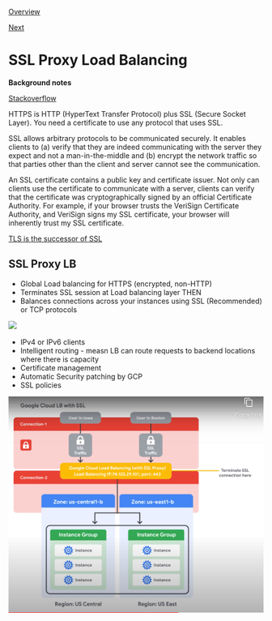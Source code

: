 [Overview](https://github.com/paulowe/gcp/blob/main/3.scaling%20and%20automation/cloud-load-balancing.md)

[Next](https://github.com/paulowe/gcp/blob/main/3.scaling%20and%20automation/tcp-proxy-lb.md)
# SSL Proxy Load Balancing

**Background notes**

[Stackoverflow](https://stackoverflow.com/questions/856209/difference-between-https-protocol-and-ssl-certificate)

HTTPS is HTTP (HyperText Transfer Protocol) plus SSL (Secure Socket Layer). You need a certificate to use any protocol that uses SSL.

SSL allows arbitrary protocols to be communicated securely. It enables clients to (a) verify that they are indeed communicating with the server they expect and not a man-in-the-middle and (b) encrypt the network traffic so that parties other than the client and server cannot see the communication.

An SSL certificate contains a public key and certificate issuer. Not only can clients use the certificate to communicate with a server, clients can verify that the certificate was cryptographically signed by an official Certificate Authority. For example, if your browser trusts the VeriSign Certificate Authority, and VeriSign signs my SSL certificate, your browser will inherently trust my SSL certificate.

[TLS is the successor of SSL](http://en.wikipedia.org/wiki/Transport_Layer_Security)



## SSL Proxy LB
- Global Load balancing for HTTPS (encrypted, non-HTTP)
- Terminates SSL session at Load balancing layer THEN 
- Balances connections across your instances using SSL (Recommended) or TCP protocols
<img src="https://i.stack.imgur.com/bgz04.png" />

- IPv4 or IPv6 clients
- Intelligent routing - measn LB can route requests to backend locations where there is capacity
- Certificate management
- Automatic Security patching by GCP
- SSL policies

<img src="https://github.com/paulowe/gcp/blob/main/captures/ssl-proxy-lb.PNG" />

